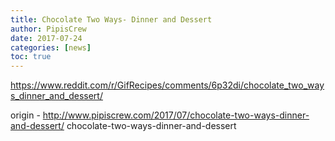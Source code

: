 ```yaml
---
title: Chocolate Two Ways- Dinner and Dessert
author: PipisCrew
date: 2017-07-24
categories: [news]
toc: true
---
```


https://www.reddit.com/r/GifRecipes/comments/6p32di/chocolate_two_ways_dinner_and_dessert/

origin - http://www.pipiscrew.com/2017/07/chocolate-two-ways-dinner-and-dessert/ chocolate-two-ways-dinner-and-dessert